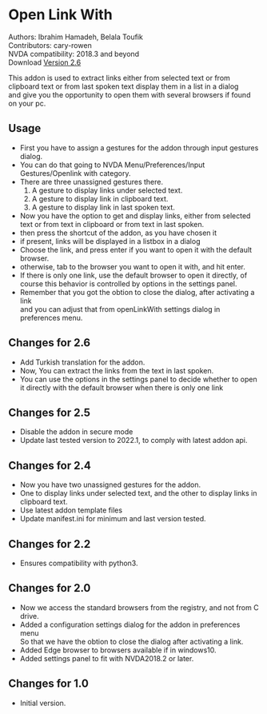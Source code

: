 # Open Link With #

Authors: Ibrahim Hamadeh, Belala Toufik  
Contributors: cary-rowen  
NVDA compatibility: 2018.3 and beyond   
Download [Version 2.6][1]  

This addon is used to extract links either from selected text or from clipboard text or from last spoken text
display them in a list in a dialog  
and give you the opportunity to open them with several browsers if found on your pc.

## Usage

*	First you have to assign a gestures for the addon through input gestures dialog.  
*	You can do that going to NVDA Menu/Preferences/Input Gestures/Openlink with category.  
*	There are three unassigned gestures there.  
	1.	A gesture to display links under selected text.  
	2.	A gesture to display link in clipboard text.  
	3.	A gesture to display link in last spoken text.  
*	Now you have the option to get and display links, either from selected text or from text in clipboard or from text in last spoken.  
*	then press the shortcut of the addon, as you have chosen it  
*	if present, links will be displayed in a listbox in a dialog  
*	Choose the link, and press enter if you want to open it with the default browser.  
*	otherwise, tab to the browser you want to open it with, and hit enter.  
*	If there is only one link, use the default browser to open it directly, of course this behavior is controlled by options in the settings panel.
*	Remember that you got the obtion to close the dialog, after activating a link  
and you can adjust that from openLinkWith settings dialog in preferences menu.  

## Changes for 2.6 ##

*	Add Turkish translation for the addon.
*	Now, You can extract the links from the text in last spoken.
*	You can use the options in the settings panel to decide whether to open it directly with the default browser when there is only one link

## Changes for 2.5 ##

*	Disable the addon in secure mode
*	Update last tested version to 2022.1, to comply with latest addon api.

## Changes for 2.4 ##

*	Now you have two unassigned gestures for the addon.  
*	One to display links under selected text, and the other to display links in clipboard text.   
*	Use latest addon template files  
*	Update manifest.ini for minimum and last version tested.  

## Changes for 2.2 ##
*	Ensures compatibility with python3.  

## Changes for 2.0 ##

*	Now we access the standard browsers from the registry, and not from C drive.
*	Added a configuration settings dialog for the addon in preferences menu  
So that we have the obtion to close the dialog after activating a link.
*	Added Edge browser to browsers available if in windows10.
*	Added settings panel to  fit  with NVDA2018.2 or later.

## Changes for 1.0 ##

*	Initial version.

[1]: https://github.com/ibrahim-s/openLinkWith/releases/download/v2.6/openLinkWith-2.6.nvda-addon
